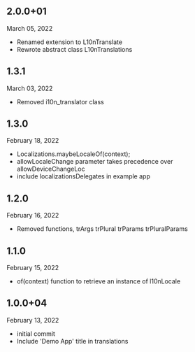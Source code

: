 
## 2.0.0+01
March 05, 2022
- Renamed extension to L10nTranslate
- Rewrote abstract class L10nTranslations

## 1.3.1
March 03, 2022
- Removed i10n_translator class

## 1.3.0
February 18, 2022
- Localizations.maybeLocaleOf(context);
- allowLocaleChange parameter takes precedence over allowDeviceChangeLoc
- include localizationsDelegates in example app

## 1.2.0
February 16, 2022
- Removed functions, trArgs trPlural trParams trPluralParams

## 1.1.0
February 15, 2022
- of(context) function to retrieve an instance of l10nLocale

## 1.0.0+04
February 13, 2022
- initial commit
- Include 'Demo App' title in translations